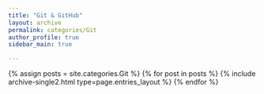 ```yaml
---
title: "Git & GitHub"
layout: archive
permalink: categories/Git
author_profile: true
sidebar_main: true

---
```


<!-- 공백이 포함되어 있는 카테고리 이름의 경우 site.categories['a b c'] 이런식으로! -->

{% assign posts = site.categories.Git %}
{% for post in posts %} {% include archive-single2.html type=page.entries_layout %} {% endfor %}




